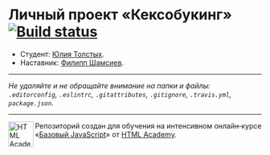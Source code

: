 # Личный проект «Кексобукинг» [![Build status][travis-image]][travis-url]

* Студент: [Юлия Толстых](https://up.htmlacademy.ru/javascript/11/user/416431).
* Наставник: [Филипп Шамсиев](https://up.htmlacademy.ru/adaptive/12/user/70260).

---

_Не удаляйте и не обращайте внимание на папки и файлы:_<br>
_`.editorconfig`, `.eslintrc`, `.gitattributes`, `.gitignore`, `.travis.yml`, `package.json`._

---

<a href="https://htmlacademy.ru/intensive/javascript"><img align="left" width="50" height="50" title="HTML Academy" src="https://up.htmlacademy.ru/static/img/intensive/javascript/logo-for-github.svg"></a>

Репозиторий создан для обучения на интенсивном онлайн‑курсе «[Базовый JavaScript](https://htmlacademy.ru/intensive/javascript)» от [HTML Academy](https://htmlacademy.ru).

[travis-image]: https://travis-ci.org/htmlacademy-javascript/416431-keksobooking.svg?branch=master
[travis-url]: https://travis-ci.org/htmlacademy-javascript/416431-keksobooking
